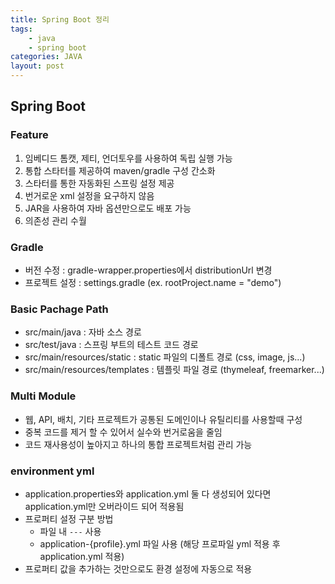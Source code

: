 ```yaml
---
title: Spring Boot 정리
tags: 
    - java
    - spring boot
categories: JAVA
layout: post
---
```


## Spring Boot

### Feature
1. 임베디드 톰캣, 제티, 언더토우를 사용하여 독립 실행 가능
2. 통합 스타터를 제공하여 maven/gradle 구성 간소화
3. 스타터를 통한 자동화된 스프링 설정 제공
4. 번거로운 xml 설정을 요구하지 않음
5. JAR을 사용하여 자바 옵션만으로도 배포 가능
6. 의존성 관리 수월
    
### Gradle
* 버전 수정 : gradle-wrapper.properties에서 distributionUrl 변경
* 프로젝트 설정 : settings.gradle (ex. rootProject.name = "demo")

### Basic Pachage Path
* src/main/java : 자바 소스 경로
* src/test/java : 스프링 부트의 테스트 코드 경로
* src/main/resources/static : static 파일의 디폴트 경로 (css, image, js...)
* src/main/resources/templates : 템플릿 파일 경로 (thymeleaf, freemarker...)

### Multi Module
* 웹, API, 배치, 기타 프로젝트가 공통된 도메인이나 유틸리티를 사용할때 구성
* 중복 코드를 제거 할 수 있어서 실수와 번거로움을 줄임
* 코드 재사용성이 높아지고 하나의 통합 프로젝트처럼 관리 가능

### environment yml
* application.properties와 application.yml 둘 다 생성되어 있다면 application.yml만 오버라이드 되어 적용됨
* 프로퍼티 설정 구분 방법
    * 파일 내 `---` 사용
    * application-{profile}.yml 파일 사용 (해당 프로파일 yml 적용 후 application.yml 적용)
* 프로퍼티 값을 추가하는 것만으로도 환경 설정에 자동으로 적용